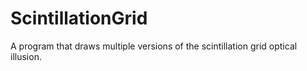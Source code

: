 # ScintillationGrid
A program that draws multiple versions of the scintillation grid optical illusion.
